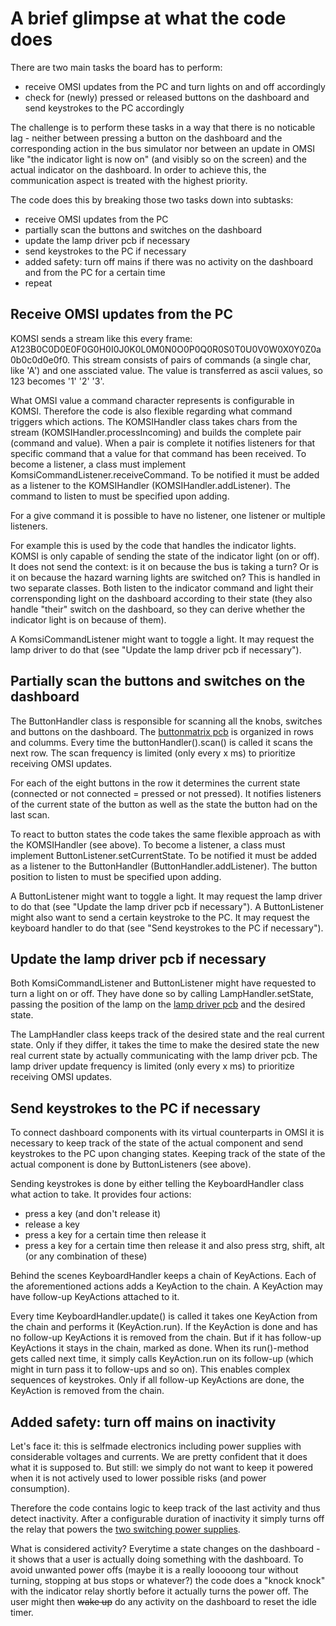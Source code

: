 # A brief glimpse at what the code does

There are two main tasks the board has to perform:
- receive OMSI updates from the PC and turn lights on and off accordingly
- check for (newly) pressed or released buttons on the dashboard and send keystrokes to the PC accordingly

The challenge is to perform these tasks in a way that there is no noticable lag - neither between pressing a button on the dashboard and the corresponding action in the bus simulator nor between an update in OMSI like "the indicator light is now on" (and visibly so on the screen) and the actual indicator on the dashboard. In order to achieve this, the communication aspect is treated with the highest priority.

The code does this by breaking those two tasks down into subtasks:
- receive OMSI updates from the PC
- partially scan the buttons and switches on the dashboard
- update the lamp driver pcb if necessary
- send keystrokes to the PC if necessary
- added safety: turn off mains if there was no activity on the dashboard and from the PC for a certain time
- repeat

## Receive OMSI updates from the PC

KOMSI sends a stream like this every frame: A123B0C0D0E0F0G0H0I0J0K0L0M0N0O0P0Q0R0S0T0U0V0W0X0Y0Z0a0b0c0d0e0f0. This stream consists of pairs of commands (a single char, like 'A') and one assciated value. The value is transferred as ascii values, so 123 becomes '1' '2' '3'.

What OMSI value a command character represents is configurable in KOMSI. Therefore the code is also flexible regarding what command triggers which actions. The KOMSIHandler class takes chars from the stream (KOMSIHandler.processIncoming) and builds the complete pair (command and value). When a pair is complete it notifies listeners for that specific command that a value for that command has been received. To become a listener, a class must implement KomsiCommandListener.receiveCommand. To be notified it must be added as a listener to the KOMSIHandler (KOMSIHandler.addListener). The command to listen to must be specified upon adding.

For a give command it is possible to have no listener, one listener or multiple listeners.

For example this is used by the code that handles the indicator lights. KOMSI is only capable of sending the state of the indicator light (on or off). It does not send the context: is it on because the bus is taking a turn? Or is it on because the hazard warning lights are switched on? This is handled in two separate classes. Both listen to the indicator command and light their corrensponding light on the dashboard according to their state (they also handle "their" switch on the dashboard, so they can derive whether the indicator light is on because of them).

A KomsiCommandListener might want to toggle a light. It may request the lamp driver to do that (see "Update the lamp driver pcb if necessary").

## Partially scan the buttons and switches on the dashboard

The ButtonHandler class is responsible for scanning all the knobs, switches and buttons on the dashboard. The [buttonmatrix pcb](../buttonmatrix/buttonmatrix.md) is organized in rows and columms. Every time the buttonHandler().scan() is called it scans the next row. The scan frequency is limited (only every x ms) to prioritize receiving OMSI updates.

For each of the eight buttons in the row it determines the current state (connected or not connected = pressed or not pressed). It notifies listeners of the current state of the button as well as the state the button had on the last scan.

To react to button states the code takes the same flexible approach as with the KOMSIHandler (see above). To become a listener, a class must implement ButtonListener.setCurrentState. To be notified it must be added as a listener to the ButtonHandler (ButtonHandler.addListener). The button position to listen to must be specified upon adding.

A ButtonListener might want to toggle a light. It may request the lamp driver to do that (see "Update the lamp driver pcb if necessary").
A ButtonListener might also want to send a certain keystroke to the PC. It may request the keyboard handler to do that (see "Send keystrokes to the PC if necessary").

## Update the lamp driver pcb if necessary

Both KomsiCommandListener and ButtonListener might have requested to turn a light on or off. They have done so by calling LampHandler.setState, passing the position of the lamp on the [lamp driver pcb](../lampdriver/lampdriver.md) and the desired state.

The LampHandler class keeps track of the desired state and the real current state. Only if they differ, it takes the time to make the desired state the new real current state by actually communicating with the lamp driver pcb. The lamp driver update frequency is limited (only every x ms) to prioritize receiving OMSI updates.

## Send keystrokes to the PC if necessary

To connect dashboard components with its virtual counterparts in OMSI it is necessary to keep track of the state of the actual component and send keystrokes to the PC upon changing states. Keeping track of the state of the actual component is done by ButtonListeners (see above).

Sending keystrokes is done by either telling the KeyboardHandler class what action to take. It provides four actions:
- press a key (and don't release it)
- release a key
- press a key for a certain time then release it
- press a key for a certain time then release it and also press strg, shift, alt (or any combination of these)

Behind the scenes KeyboardHandler keeps a chain of KeyActions. Each of the aforementioned actions adds a KeyAction to the chain. A KeyAction may have follow-up KeyActions attached to it.

Every time KeyboardHandler.update() is called it takes one KeyAction from the chain and performs it (KeyAction.run). If the KeyAction is done and has no follow-up KeyActions it is removed from the chain. But if it has follow-up KeyActions it stays in the chain, marked as done. When its run()-method gets called next time, it simply calls KeyAction.run on its follow-up (which might in turn pass it to follow-ups and so on). This enables complex sequences of keystrokes. Only if all follow-up KeyActions are done, the KeyAction is removed from the chain.

## Added safety: turn off mains on inactivity

Let's face it: this is selfmade electronics including power supplies with considerable voltages and currents. We are pretty confident that it does what it is supposed to. But still: we simply do not want to keep it powered when it is not actively used to lower possible risks (and power consumption).

Therefore the code contains logic to keep track of the last activity and thus detect inactivity. After a configurable duration of inactivity it simply turns off the relay that powers the [two switching power supplies](../powersupply/powersupply.md).

What is considered activity? Everytime a state changes on the dashboard - it shows that a user is actually doing something with the dashboard. To avoid unwanted power offs (maybe it is a really looooong tour without turning, stopping at bus stops or whatever?) the code does a "knock knock" with the indicator relay shortly before it actually turns the power off. The user might then ~~wake up~~ do any activity on the dashboard to reset the idle timer.